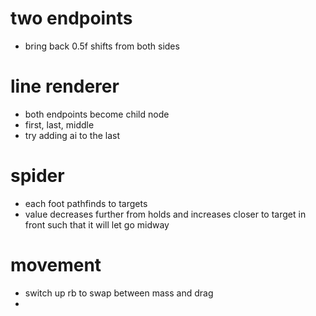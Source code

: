 # two endpoints
- bring back 0.5f shifts from both sides

# line renderer
- both endpoints become child node
- first, last, middle
- try adding ai to the last

# spider
- each foot pathfinds to targets
- value decreases further from holds and increases closer to target in front such that it will let go midway

# movement
- switch up rb to swap between mass and drag
- 
